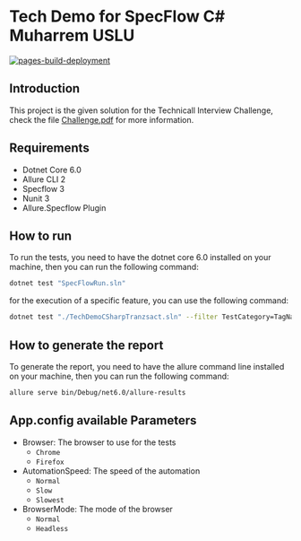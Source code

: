 # Tech Demo for SpecFlow C# Muharrem USLU

[![pages-build-deployment](https://github.com/jahirmedinacs/Tech-Demo-CSharp-Tranzact/actions/workflows/pages/pages-build-deployment/badge.svg?branch=WebReport)](https://github.com/jahirmedinacs/Tech-Demo-CSharp-Tranzact/actions/workflows/pages/pages-build-deployment)



## Introduction

This project is the given solution for the Technicall Interview Challenge, check the 
file [Challenge.pdf](Challenge.pdf "Challenge.pdf") for more information.

## Requirements

- Dotnet Core 6.0
- Allure CLI 2
- Specflow 3
- Nunit 3
- Allure.Specflow Plugin

## How to run

To run the tests, you need to have the dotnet core 6.0 installed on your machine, 
then you can run the following command:

```bash
dotnet test "SpecFlowRun.sln"
```

for the execution of a specific feature, you can use the following command:

```bash
dotnet test "./TechDemoCSharpTranzsact.sln" --filter TestCategory=TagName
```

## How to generate the report

To generate the report, you need to have the allure command line installed on your machine, 
then you can run the following command:

```bash
allure serve bin/Debug/net6.0/allure-results
```

## App.config available Parameters

- Browser: The browser to use for the tests
  - `Chrome`
  - `Firefox`
- AutomationSpeed: The speed of the automation
  - `Normal`
  - `Slow`
  - `Slowest`
- BrowserMode: The mode of the browser
  - `Normal`
  - `Headless`


